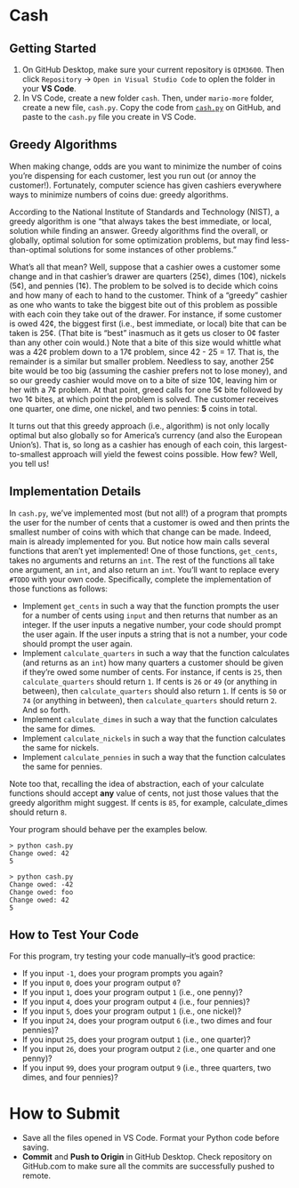 # Cash

## Getting Started

1. On GitHub Desktop, make sure your current repository is `OIM3600`. Then click `Repository` -> `Open in Visual Studio Code` to oplen the folder in your **VS Code**.
2. In VS Code, create a new folder `cash`. Then, under `mario-more` folder, create a new file, `cash.py`. Copy the code from [`cash.py`](./cash/cash.py) on GitHub, and paste to the `cash.py` file you create in VS Code.

## Greedy Algorithms

When making change, odds are you want to minimize the number of coins you’re dispensing for each customer, lest you run out (or annoy the customer!). Fortunately, computer science has given cashiers everywhere ways to minimize numbers of coins due: greedy algorithms.

According to the National Institute of Standards and Technology (NIST), a greedy algorithm is one “that always takes the best immediate, or local, solution while finding an answer. Greedy algorithms find the overall, or globally, optimal solution for some optimization problems, but may find less-than-optimal solutions for some instances of other problems.”

What’s all that mean? Well, suppose that a cashier owes a customer some change and in that cashier’s drawer are quarters (25¢), dimes (10¢), nickels (5¢), and pennies (1¢). The problem to be solved is to decide which coins and how many of each to hand to the customer. Think of a “greedy” cashier as one who wants to take the biggest bite out of this problem as possible with each coin they take out of the drawer. For instance, if some customer is owed 42¢, the biggest first (i.e., best immediate, or local) bite that can be taken is 25¢. (That bite is “best” inasmuch as it gets us closer to 0¢ faster than any other coin would.) Note that a bite of this size would whittle what was a 42¢ problem down to a 17¢ problem, since 42 - 25 = 17. That is, the remainder is a similar but smaller problem. Needless to say, another 25¢ bite would be too big (assuming the cashier prefers not to lose money), and so our greedy cashier would move on to a bite of size 10¢, leaving him or her with a 7¢ problem. At that point, greed calls for one 5¢ bite followed by two 1¢ bites, at which point the problem is solved. The customer receives one quarter, one dime, one nickel, and two pennies: **5** coins in total.

It turns out that this greedy approach (i.e., algorithm) is not only locally optimal but also globally so for America’s currency (and also the European Union’s). That is, so long as a cashier has enough of each coin, this largest-to-smallest approach will yield the fewest coins possible. How few? Well, you tell us!


## Implementation Details

In `cash.py`, we’ve implemented most (but not all!) of a program that prompts the user for the number of cents that a customer is owed and then prints the smallest number of coins with which that change can be made. Indeed, main is already implemented for you. But notice how main calls several functions that aren’t yet implemented! One of those functions, `get_cents`, takes no arguments and returns an `int`. The rest of the functions all take one argument, an `int`, and also return an `int`. You’ll want to replace every `#TODO` with your own code. Specifically, complete the implementation of those functions as follows:

- Implement `get_cents` in such a way that the function prompts the user for a number of cents using `input` and then returns that number as an integer. If the user inputs a negative number, your code should prompt the user again. If the user inputs a string that is not a number, your code should prompt the user again.
- Implement `calculate_quarters` in such a way that the function calculates (and returns as an `int`) how many quarters a customer should be given if they’re owed some number of cents. For instance, if cents is `25`, then `calculate_quarters` should return `1`. If cents is `26` or `49` (or anything in between), then `calculate_quarters` should also return `1`. If cents is `50` or `74` (or anything in between), then `calculate_quarters` should return `2`. And so forth.
- Implement `calculate_dimes` in such a way that the function calculates the same for dimes.
- Implement `calculate_nickels` in such a way that the function calculates the same for nickels.
- Implement `calculate_pennies` in such a way that the function calculates the same for pennies.

Note too that, recalling the idea of abstraction, each of your calculate functions should accept **any** value of cents, not just those values that the greedy algorithm might suggest. If cents is `85`, for example, calculate_dimes should return `8`.

Your program should behave per the examples below.

```shell
> python cash.py
Change owed: 42
5
```

```shell
> python cash.py
Change owed: -42
Change owed: foo
Change owed: 42
5
```

## How to Test Your Code

For this program, try testing your code manually–it’s good practice:

- If you input `-1`, does your program prompts you again?
- If you input `0`, does your program output `0`?
- If you input `1`, does your program output `1` (i.e., one penny)?
- If you input `4`, does your program output `4` (i.e., four pennies)?
- If you input `5`, does your program output `1` (i.e., one nickel)?
- If you input `24`, does your program output `6` (i.e., two dimes and four pennies)?
- If you input `25`, does your program output `1` (i.e., one quarter)?
- If you input `26`, does your program output `2` (i.e., one quarter and one penny)?
- If you input `99`, does your program output `9` (i.e., three quarters, two dimes, and four pennies)?

# How to Submit

- Save all the files opened in VS Code. Format your Python code before saving.
- **Commit** and **Push to Origin** in GitHub Desktop. Check repository on GitHub.com to make sure all the commits are successfully pushed to remote.